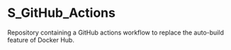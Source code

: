 # S_GitHub_Actions

Repository containing a GitHub actions workflow to replace the auto-build feature of Docker Hub.
